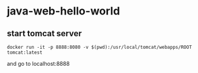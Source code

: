 # java-web-hello-world

## start tomcat server

```
docker run -it -p 8888:8080 -v $(pwd):/usr/local/tomcat/webapps/ROOT tomcat:latest
```

and go to localhost:8888
